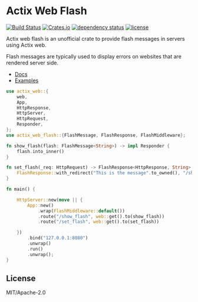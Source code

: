 # Actix Web Flash
[![Build Status](https://travis-ci.org/hatzel/actix-web-flash.svg?branch=master)](https://travis-ci.org/hatzel/actix-web-flash)
[![Crates.io](https://img.shields.io/crates/v/actix-web-flash.svg)](https://crates.io/crates/actix-web-flash)
[![dependency status](https://deps.rs/repo/github/hatzel/actix-web-flash/status.svg)](https://deps.rs/repo/github/hatzel/actix-web-flash)
[![license](https://img.shields.io/crates/l/actix-web-flash.svg)](https://github.com/hatzel/actix-web-flash/blob/master/LICENSE-MIT)

Actix web flash is an unofficial crate to provide flash messages in servers using Actix web.

Flash messages are typically used to display errors on websites that are rendered server side.

* [Docs](https://docs.rs/actix-web-flash/0.1.0/actix-web-flash/)
* [Examples](examples/)

```rust
use actix_web::{
    web, 
    App, 
    HttpResponse, 
    HttpServer,
    HttpRequest,
    Responder,
};
use actix_web_flash::{FlashMessage, FlashResponse, FlashMiddleware};

fn show_flash(flash: FlashMessage<String>) -> impl Responder {
    flash.into_inner()
}

fn set_flash(_req: HttpRequest) -> FlashResponse<HttpResponse, String> {
    FlashResponse::with_redirect("This is the message".to_owned(), "/show_flash")
}

fn main() {

    HttpServer::new(move || {
        App::new()
            .wrap(FlashMiddleware::default())
            .route("/show_flash", web::get().to(show_flash))
            .route("/set_flash", web::get().to(set_flash))

    })
        .bind("127.0.0.1:8080")
        .unwrap()
        .run()
        .unwrap();
}
```

## License

MIT/Apache-2.0
